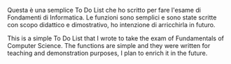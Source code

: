 Questa è una semplice To Do List che ho scritto per fare l'esame di Fondamenti di Informatica.
Le funzioni sono semplici e sono state scritte con scopo didattico e dimostrativo, ho intenzione di arricchirla in futuro.

This is a simple To Do List that I wrote to take the exam of Fundamentals of Computer Science.
The functions are simple and they were written for teaching and demonstration purposes, I plan to enrich it in the future.
